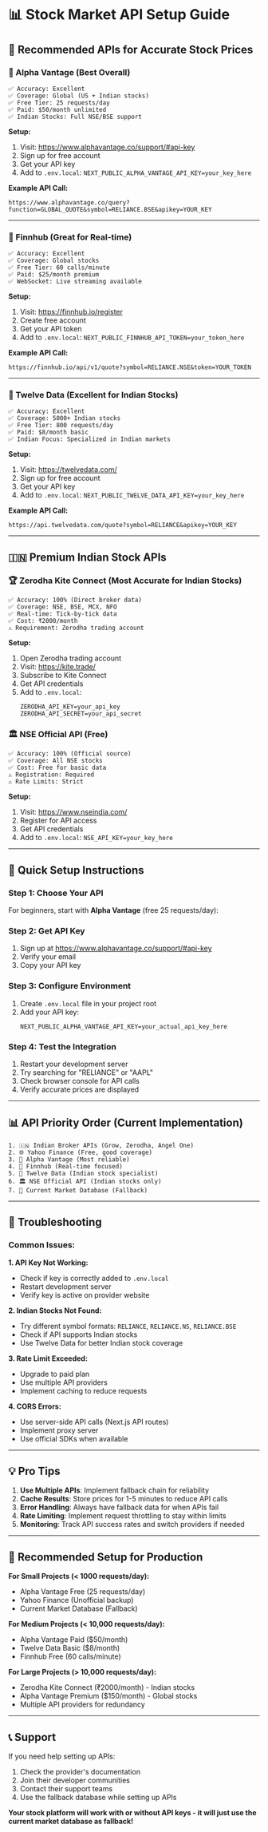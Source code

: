 # 📊 Stock Market API Setup Guide

## 🎯 **Recommended APIs for Accurate Stock Prices**

### **🥇 Alpha Vantage (Best Overall)**
```
✅ Accuracy: Excellent
✅ Coverage: Global (US + Indian stocks)
✅ Free Tier: 25 requests/day
✅ Paid: $50/month unlimited
✅ Indian Stocks: Full NSE/BSE support
```

**Setup:**
1. Visit: https://www.alphavantage.co/support/#api-key
2. Sign up for free account
3. Get your API key
4. Add to `.env.local`: `NEXT_PUBLIC_ALPHA_VANTAGE_API_KEY=your_key_here`

**Example API Call:**
```
https://www.alphavantage.co/query?function=GLOBAL_QUOTE&symbol=RELIANCE.BSE&apikey=YOUR_KEY
```

---

### **🥈 Finnhub (Great for Real-time)**
```
✅ Accuracy: Excellent
✅ Coverage: Global stocks
✅ Free Tier: 60 calls/minute
✅ Paid: $25/month premium
✅ WebSocket: Live streaming available
```

**Setup:**
1. Visit: https://finnhub.io/register
2. Create free account
3. Get your API token
4. Add to `.env.local`: `NEXT_PUBLIC_FINNHUB_API_TOKEN=your_token_here`

**Example API Call:**
```
https://finnhub.io/api/v1/quote?symbol=RELIANCE.NSE&token=YOUR_TOKEN
```

---

### **🥉 Twelve Data (Excellent for Indian Stocks)**
```
✅ Accuracy: Excellent
✅ Coverage: 5000+ Indian stocks
✅ Free Tier: 800 requests/day
✅ Paid: $8/month basic
✅ Indian Focus: Specialized in Indian markets
```

**Setup:**
1. Visit: https://twelvedata.com/
2. Sign up for free account
3. Get your API key
4. Add to `.env.local`: `NEXT_PUBLIC_TWELVE_DATA_API_KEY=your_key_here`

**Example API Call:**
```
https://api.twelvedata.com/quote?symbol=RELIANCE&apikey=YOUR_KEY
```

---

## 🇮🇳 **Premium Indian Stock APIs**

### **🏆 Zerodha Kite Connect (Most Accurate for Indian Stocks)**
```
✅ Accuracy: 100% (Direct broker data)
✅ Coverage: NSE, BSE, MCX, NFO
✅ Real-time: Tick-by-tick data
✅ Cost: ₹2000/month
⚠️ Requirement: Zerodha trading account
```

**Setup:**
1. Open Zerodha trading account
2. Visit: https://kite.trade/
3. Subscribe to Kite Connect
4. Get API credentials
5. Add to `.env.local`:
   ```
   ZERODHA_API_KEY=your_api_key
   ZERODHA_API_SECRET=your_api_secret
   ```

### **🏛️ NSE Official API (Free)**
```
✅ Accuracy: 100% (Official source)
✅ Coverage: All NSE stocks
✅ Cost: Free for basic data
⚠️ Registration: Required
⚠️ Rate Limits: Strict
```

**Setup:**
1. Visit: https://www.nseindia.com/
2. Register for API access
3. Get API credentials
4. Add to `.env.local`: `NSE_API_KEY=your_key_here`

---

## 🚀 **Quick Setup Instructions**

### **Step 1: Choose Your API**
For beginners, start with **Alpha Vantage** (free 25 requests/day):

### **Step 2: Get API Key**
1. Sign up at https://www.alphavantage.co/support/#api-key
2. Verify your email
3. Copy your API key

### **Step 3: Configure Environment**
1. Create `.env.local` file in your project root
2. Add your API key:
   ```
   NEXT_PUBLIC_ALPHA_VANTAGE_API_KEY=your_actual_api_key_here
   ```

### **Step 4: Test the Integration**
1. Restart your development server
2. Try searching for "RELIANCE" or "AAPL"
3. Check browser console for API calls
4. Verify accurate prices are displayed

---

## 📊 **API Priority Order (Current Implementation)**

```
1. 🇮🇳 Indian Broker APIs (Grow, Zerodha, Angel One)
2. 🌐 Yahoo Finance (Free, good coverage)
3. 🥇 Alpha Vantage (Most reliable)
4. 🥈 Finnhub (Real-time focused)
5. 🥉 Twelve Data (Indian stock specialist)
6. 🏛️ NSE Official API (Indian stocks only)
7. 💾 Current Market Database (Fallback)
```

---

## 🔧 **Troubleshooting**

### **Common Issues:**

**1. API Key Not Working:**
- Check if key is correctly added to `.env.local`
- Restart development server
- Verify key is active on provider website

**2. Indian Stocks Not Found:**
- Try different symbol formats: `RELIANCE`, `RELIANCE.NS`, `RELIANCE.BSE`
- Check if API supports Indian stocks
- Use Twelve Data for better Indian stock coverage

**3. Rate Limit Exceeded:**
- Upgrade to paid plan
- Use multiple API providers
- Implement caching to reduce requests

**4. CORS Errors:**
- Use server-side API calls (Next.js API routes)
- Implement proxy server
- Use official SDKs when available

---

## 💡 **Pro Tips**

1. **Use Multiple APIs**: Implement fallback chain for reliability
2. **Cache Results**: Store prices for 1-5 minutes to reduce API calls
3. **Error Handling**: Always have fallback data for when APIs fail
4. **Rate Limiting**: Implement request throttling to stay within limits
5. **Monitoring**: Track API success rates and switch providers if needed

---

## 🎯 **Recommended Setup for Production**

**For Small Projects (< 1000 requests/day):**
- Alpha Vantage Free (25 requests/day)
- Yahoo Finance (Unofficial backup)
- Current Market Database (Fallback)

**For Medium Projects (< 10,000 requests/day):**
- Alpha Vantage Paid ($50/month)
- Twelve Data Basic ($8/month)
- Finnhub Free (60 calls/minute)

**For Large Projects (> 10,000 requests/day):**
- Zerodha Kite Connect (₹2000/month) - Indian stocks
- Alpha Vantage Premium ($150/month) - Global stocks
- Multiple API providers for redundancy

---

## 📞 **Support**

If you need help setting up APIs:
1. Check the provider's documentation
2. Join their developer communities
3. Contact their support teams
4. Use the fallback database while setting up APIs

**Your stock platform will work with or without API keys - it will just use the current market database as fallback!**